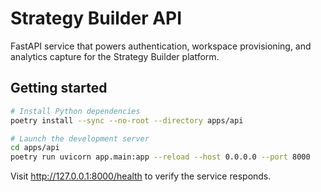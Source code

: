 # Strategy Builder API

FastAPI service that powers authentication, workspace provisioning, and analytics capture for the Strategy Builder platform.

## Getting started

```bash
# Install Python dependencies
poetry install --sync --no-root --directory apps/api

# Launch the development server
cd apps/api
poetry run uvicorn app.main:app --reload --host 0.0.0.0 --port 8000
```

Visit http://127.0.0.1:8000/health to verify the service responds.
